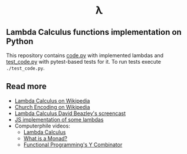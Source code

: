 <h1 align="center">λ</h1>

## Lambda Calculus functions implementation on Python

This repository contains [code.py](./lambdas.py) with implemented lambdas and [test_code.py](./test_lambdas.py) with pytest-based tests for it. To run tests execute `./test_code.py`.

## Read more

* [Lambda Calculus on Wikipedia](https://en.wikipedia.org/wiki/Lambda_calculus)
* [Church Encoding on Wikipedia](https://en.wikipedia.org/wiki/Church_encoding)
* [Lambda Calculus David Beazley's screencast](https://youtu.be/5C6sv7-eTKg)
* [JS implementation of some lambdas](https://github.com/gtramontina/lambda)
* Computerphile videos:
    * [Lambda Calculus](https://youtu.be/eis11j_iGMs)
    * [What is a Monad?](https://youtu.be/t1e8gqXLbsU)
    * [Functional Programming's Y Combinator](https://youtu.be/9T8A89jgeTI)
